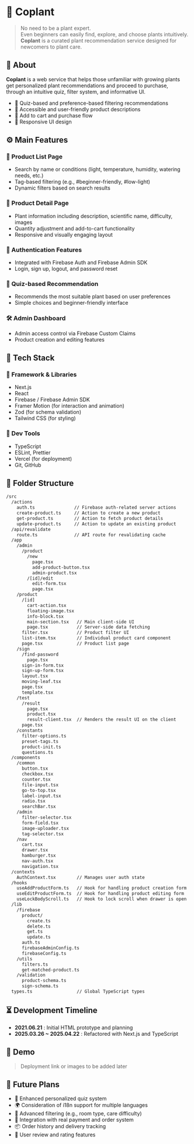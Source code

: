 # 🌿 Coplant

> No need to be a plant expert.\
> Even beginners can easily find, explore, and choose plants intuitively.\
> **Coplant** is a curated plant recommendation service designed for newcomers to plant care.

## 🌟 About

**Coplant** is a web service that helps those unfamiliar with growing plants\
get personalized plant recommendations and proceed to purchase,\
through an intuitive quiz, filter system, and informative UI.

- 🧩 Quiz-based and preference-based filtering recommendations
- 📝 Accessible and user-friendly product descriptions
- 🛒 Add to cart and purchase flow
- 📱 Responsive UI design

## ⚙️ Main Features

### 🌱 Product List Page

- Search by name or conditions (light, temperature, humidity, watering needs, etc.)
- Tag-based filtering (e.g., #beginner-friendly, #low-light)
- Dynamic filters based on search results

### 🌼 Product Detail Page

- Plant information including description, scientific name, difficulty, images
- Quantity adjustment and add-to-cart functionality
- Responsive and visually engaging layout

### 📩 Authentication Features

- Integrated with Firebase Auth and Firebase Admin SDK
- Login, sign up, logout, and password reset

### 🧪 Quiz-based Recommendation

- Recommends the most suitable plant based on user preferences
- Simple choices and beginner-friendly interface

### 🛠️ Admin Dashboard

- Admin access control via Firebase Custom Claims
- Product creation and editing features

## 💪 Tech Stack

### 📆 Framework & Libraries

- Next.js
- React
- Firebase / Firebase Admin SDK
- Framer Motion (for interaction and animation)
- Zod (for schema validation)
- Tailwind CSS (for styling)

### 🔧 Dev Tools

- TypeScript
- ESLint, Prettier
- Vercel (for deployment)
- Git, GitHub

## 📁 Folder Structure

```bash
/src
  /actions                 
    auth.ts               // Firebase auth-related server actions
    create-product.ts     // Action to create a new product
    get-product.ts        // Action to fetch product details
    update-product.ts     // Action to update an existing product
  /api/revalidate
    route.ts              // API route for revalidating cache
  /app                    
    /admin                
      /product            
        /new              
          page.tsx
          add-product-button.tsx
          admin-product.tsx
        /[id]/edit        
          edit-form.tsx
          page.tsx
    /product              
      /[id]               
        cart-action.tsx
        floating-image.tsx
        info-block.tsx
        main-section.tsx   // Main client-side UI
        page.tsx           // Server-side data fetching
      filter.tsx           // Product filter UI
      list-item.tsx        // Individual product card component
      page.tsx             // Product list page
    /sign                 
      /find-password       
        page.tsx
      sign-in-form.tsx     
      sign-up-form.tsx     
      layout.tsx           
      moving-leaf.tsx      
      page.tsx             
      template.tsx         
    /test                 
      /result              
        page.tsx           
        product.tsx
        result-client.tsx  // Renders the result UI on the client
      page.tsx
    /constants             
      filter-options.ts    
      preset-tags.ts       
      product-init.ts      
      questions.ts         
  /components
    /common                
      button.tsx
      checkbox.tsx
      counter.tsx
      file-input.tsx
      go-to-top.tsx
      label-input.tsx
      radio.tsx
      searchBar.tsx
    /admin                 
      filter-selector.tsx  
      form-field.tsx       
      image-uploader.tsx   
      tag-selector.tsx     
    /nav                   
      cart.tsx
      drawer.tsx
      hamburger.tsx
      nav-auth.tsx         
      navigation.tsx
  /contexts
    AuthContext.tsx        // Manages user auth state
  /hooks
    useAddProductForm.ts   // Hook for handling product creation form
    useEditProductForm.ts  // Hook for handling product editing form
    useLockBodyScroll.ts   // Hook to lock scroll when drawer is open
  /lib
    /firebase              
      product/
        create.ts          
        delete.ts          
        get.ts             
        update.ts          
      auth.ts              
      firebaseAdminConfig.ts 
      firebaseConfig.ts      
    /utils
      filters.ts           
      get-matched-product.ts 
    /validation
      product-schema.ts    
      sign-schema.ts       
  types.ts                 // Global TypeScript types

```

## ⏳ Development Timeline

- **2021.06.21** : Initial HTML prototype and planning
- **2025.03.26 ~ 2025.04.22** : Refactored with Next.js and TypeScript

## 📸 Demo

> Deployment link or images to be added later

## 🔮 Future Plans

- 🧠 Enhanced personalized quiz system
- 🌍 Consideration of i18n support for multiple languages
- 🔎 Advanced filtering (e.g., room type, care difficulty)
- 🧾 Integration with real payment and order system
- 📦 Order history and delivery tracking
- 💬 User review and rating features
